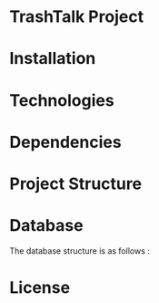 # TrashTalk Project
# Installation
# Technologies
# Dependencies
# Project Structure
# Database
The database structure is as follows :

# License
